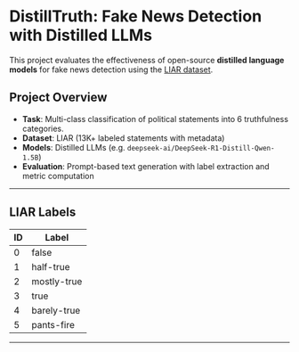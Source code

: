 # DistillTruth: Fake News Detection with Distilled LLMs

This project evaluates the effectiveness of open-source **distilled language models** for fake news detection using the [LIAR dataset](https://huggingface.co/datasets/liar).

## Project Overview

- **Task**: Multi-class classification of political statements into 6 truthfulness categories.
- **Dataset**: LIAR (13K+ labeled statements with metadata)
- **Models**: Distilled LLMs (e.g. `deepseek-ai/DeepSeek-R1-Distill-Qwen-1.5B`)
- **Evaluation**: Prompt-based text generation with label extraction and metric computation
---

## LIAR Labels

| ID | Label         |
|----|---------------|
| 0  | false         |
| 1  | half-true     |
| 2  | mostly-true   |
| 3  | true          |
| 4  | barely-true   |
| 5  | pants-fire    |

---
